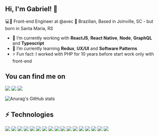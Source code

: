 ## Hi, I'm Gabriel! 👋

💻📱 Front-end Engineer at @avec
🏡 Brazilian, Based in Joinville, SC - but born in Santa Maria, RS

- 🔭 I’m currently working with **ReactJS**, **React Native**, **Node**, **GraphQL** and **Typescript**
- 🌱 I’m currently learning **Redux**, **UX/UI** and **Software Patterns**
- ⚡ Fun fact: I worked with PHP for 10 years before start work only with front-end

## You can find me on
<a href='https://www.linkedin.com/in/gabriel-dal-carobo/'><img src="https://img.shields.io/badge/-LinkedIn-0A66C2?logo=linkedin&logoColor=white" /></a> <a href='https://www.instagram.com/dalcarobo/'><img src="https://img.shields.io/badge/-Instagram-E4405F?logo=instagram&logoColor=white" /></a> <a href='mailto:gabrieldalcarobo@gmail.com'><img src="https://img.shields.io/badge/-gabrieldalcarobo@gmail.com-EA4335?logo=gmail&logoColor=white" /></a>

![Anurag's GitHub stats](https://github-readme-stats.vercel.app/api?username=dalcarobo&theme=dracula&show_icons=true&count_private=true&hide=contribs,issues)

## :zap: Technologies
<img src="https://img.shields.io/badge/-React-61DAFB?logo=react&logoColor=black" /> <img src="https://img.shields.io/badge/-React%20Native-04A5CF?logo=react&logoColor=white" /> <img src="https://img.shields.io/badge/-JavaScript-F7DF1E?logo=javascript&logoColor=black" /> <img src="https://img.shields.io/badge/-Next.js-000000?logo=next.js&logoColor=white" /> <img src="https://img.shields.io/badge/-NodeJS-339933?logo=node.js&logoColor=white" /> <img src="https://img.shields.io/badge/-HTML5-E34F26?logo=html5&logoColor=white" /> <img src="https://img.shields.io/badge/-CSS3-1572B6?logo=css3&logoColor=white" /> <img src="https://img.shields.io/badge/-TypeScript-3178C6?logo=typescript&logoColor=white" /> <img src="https://img.shields.io/badge/-GraphQL-E10098?logo=graphql&logoColor=white" /> <img src="https://img.shields.io/badge/-Apollo GraphQL-311C87?logo=apollo%20graphql&logoColor=white" /> <img src="https://img.shields.io/badge/-MySQL-4479A1?logo=mysql&logoColor=white" /> <img src="https://img.shields.io/badge/-PostgreSQL-336791?logo=postgresql&logoColor=white" /> <img src="https://img.shields.io/badge/-PHP-777BB4?logo=php&logoColor=white" /> <img src="https://img.shields.io/badge/-VS Code-007ACC?logo=visual%20studio%20code&logoColor=white" /> <img src="https://img.shields.io/badge/-Git-F05032?logo=git&logoColor=white" /> <img src="https://img.shields.io/badge/-GitHub-181717?logo=github&logoColor=white" /> <img src="https://img.shields.io/badge/-CodeIgniter-EF4223?logo=codeigniter&logoColor=white" />
